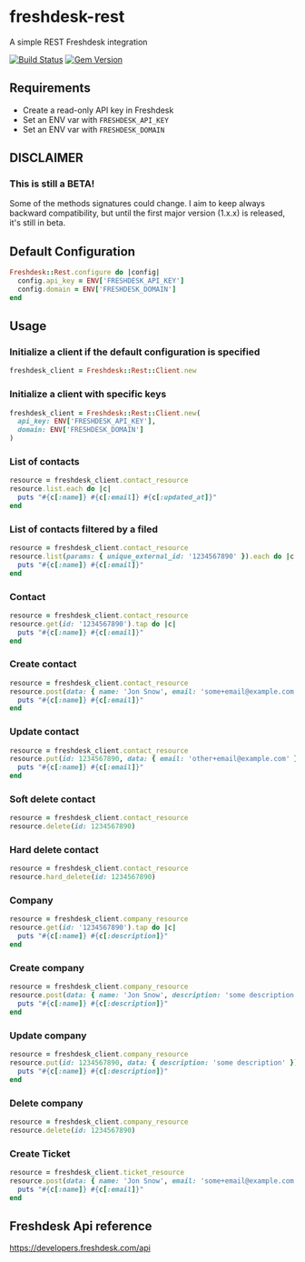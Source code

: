 # freshdesk-rest
A simple REST Freshdesk integration

[![Build Status](https://travis-ci.org/Helpling/freshdesk-rest.svg?branch=master)](https://travis-ci.org/Helpling/freshdesk-rest)
[![Gem Version](https://badge.fury.io/rb/freshdesk-rest.svg)](https://badge.fury.io/rb/freshdesk-rest)

## Requirements
- Create a read-only API key in Freshdesk
- Set an ENV var with `FRESHDESK_API_KEY`
- Set an ENV var with `FRESHDESK_DOMAIN`

## DISCLAIMER
### This is still a BETA!
Some of the methods signatures could change. I aim to keep always backward compatibility, but until the first major version (1.x.x) is released, it's still in beta.

## Default Configuration
```ruby
Freshdesk::Rest.configure do |config|
  config.api_key = ENV['FRESHDESK_API_KEY']
  config.domain = ENV['FRESHDESK_DOMAIN']
end

```

## Usage

### Initialize a client if the default configuration is specified
```ruby
freshdesk_client = Freshdesk::Rest::Client.new
```

### Initialize a client with specific keys
```ruby
freshdesk_client = Freshdesk::Rest::Client.new(
  api_key: ENV['FRESHDESK_API_KEY'],
  domain: ENV['FRESHDESK_DOMAIN']
)
```

### List of contacts
```ruby
resource = freshdesk_client.contact_resource
resource.list.each do |c|
  puts "#{c[:name]} #{c[:email]} #{c[:updated_at]}"
end
```

### List of contacts filtered by a filed
```ruby
resource = freshdesk_client.contact_resource
resource.list(params: { unique_external_id: '1234567890' }).each do |c|
  puts "#{c[:name]} #{c[:email]}"
end
```

### Contact
```ruby
resource = freshdesk_client.contact_resource
resource.get(id: '1234567890').tap do |c|
  puts "#{c[:name]} #{c[:email]}"
end
```

### Create contact
```ruby
resource = freshdesk_client.contact_resource
resource.post(data: { name: 'Jon Snow', email: 'some+email@example.com' }).tap do |c|
  puts "#{c[:name]} #{c[:email]}"
end
```

### Update contact
```ruby
resource = freshdesk_client.contact_resource
resource.put(id: 1234567890, data: { email: 'other+email@example.com' }).tap do |c|
  puts "#{c[:name]} #{c[:email]}"
end
```

### Soft delete contact
```ruby
resource = freshdesk_client.contact_resource
resource.delete(id: 1234567890)
```

### Hard delete contact
```ruby
resource = freshdesk_client.contact_resource
resource.hard_delete(id: 1234567890)
```

### Company
```ruby
resource = freshdesk_client.company_resource
resource.get(id: '1234567890').tap do |c|
  puts "#{c[:name]} #{c[:description]}"
end
```

### Create company
```ruby
resource = freshdesk_client.company_resource
resource.post(data: { name: 'Jon Snow', description: 'some description' }).tap do |c|
  puts "#{c[:name]} #{c[:description]}"
end
```

### Update company
```ruby
resource = freshdesk_client.company_resource
resource.put(id: 1234567890, data: { description: 'some description' }).tap do |c|
  puts "#{c[:name]} #{c[:description]}"
end
```

### Delete company
```ruby
resource = freshdesk_client.company_resource
resource.delete(id: 1234567890)
```

### Create Ticket
```ruby
resource = freshdesk_client.ticket_resource
resource.post(data: { name: 'Jon Snow', email: 'some+email@example.com', status: 2, priority: 2, source: 2 }).tap do |c|
  puts "#{c[:name]} #{c[:email]}"
end
```

## Freshdesk Api reference
https://developers.freshdesk.com/api
